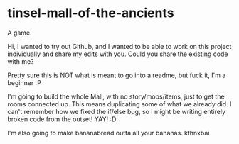 tinsel-mall-of-the-ancients
===========================

A game.

Hi, I wanted to try out Github, and I wanted to be able to work on this project individually and share my edits with you. Could you share the existing code with me?

Pretty sure this is NOT what is meant to go into a readme, but fuck it, I'm a beginner :P

I'm going to build the whole Mall, with no story/mobs/items, just to get the rooms connected up. This means duplicating some of what we already did.
I can't remember how we fixed the if/else bug, so I might be writing entirely broken code from the outset! YAY! :D

I'm also going to make bananabread outta all your bananas. kthnxbai

